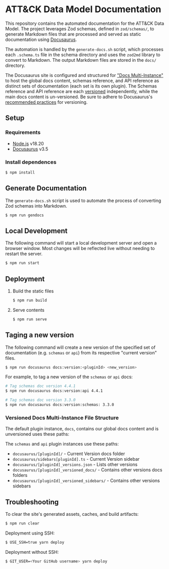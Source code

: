 # ATT&CK Data Model Documentation

This repository contains the automated documentation for the ATT&CK Data Model. The project
leverages Zod schemas, defined in `zod/schemas/`, to generate Markdown files that are processed
and served as static documentation using [Docusaurus](https://docusaurus.io/).

The automation is handled by the `generate-docs.sh` script, which processes each `.schema.ts` file
in the schema directory and uses the `zod2md` library to convert to Markdown. The output Markdown
files are stored in the `docs/` directory.

The Docusaurus site is configured and structured for ["Docs Multi-Instance"](https://docusaurus.io/docs/docs-multi-instance) to host the global docs content, schemas reference, and API reference as distinct sets of documentation (each set is its own plugin). The Schemas reference and API reference are each [versioned](https://docusaurus.io/docs/versioning) independently, while the main docs content is un-versioned. Be sure to adhere to Docusaurus's [recommended practices](https://docusaurus.io/docs/versioning#recommended-practices) for versioning.

## Setup

### Requirements
- [Node.js](https://nodejs.org/) v18.20
- [Docusaurus](https://docusaurus.io/) v3.5

### Install dependences

```bash
$ npm install
```

## Generate Documentation

The `generate-docs.sh` script is used to automate the process of converting Zod schemas into Markdown.

```bash
$ npm run gendocs
```

## Local Development

The following command will start a local development server and open a browser window. Most changes will
be reflected live without needing to restart the server.

```bash
$ npm run start
```

## Deployment

1. Build the static files

    ```bash
    $ npm run build
    ```

2. Serve contents

    ```bash
    $ npm run serve
    ```

## Taging a new version

The following command will create a new version of the specified set of documentation (e.g. `schemas` or `api`) from its respective "current version" files. 

```bash
$ npm run docusaurus docs:version:<pluginId> <new_version>
```

For example, to tag a new version of the `schemas` or `api` docs:

```bash
# Tag schemas doc version 4.4.1
$ npm run docusaurus docs:version:api 4.4.1

# Tag schemas doc version 3.3.0
$ npm run docusaurus docs:version:schemas: 3.3.0
```

### Versioned Docs Multi-Instance File Structure

The default plugin instance, `docs`, contains our global docs content and is unversioned uses these paths:

The `schemas` and `api` plugin instances use these paths:
- `docusaurus/[pluginId]/` - Current Version docs folder
- `docusaurus/sidebars[pluginId].ts` - Current Version sidebar
- `docusaurus/[pluginId]_versions.json` - Lists other versions
- `docusaurus/[pluginId]_versioned_docs/` - Contains other versions docs folders
- `docusaurus/[pluginId]_versioned_sidebars/` - Contains other versions sidebars

## Troubleshooting

To clear the site's generated assets, caches, and build artifacts:
```bash
$ npm run clear
```

Deployment using SSH:
```bash
$ USE_SSH=true yarn deploy
```

Deployment without SSH:
```bash
$ GIT_USER=<Your GitHub username> yarn deploy
```
